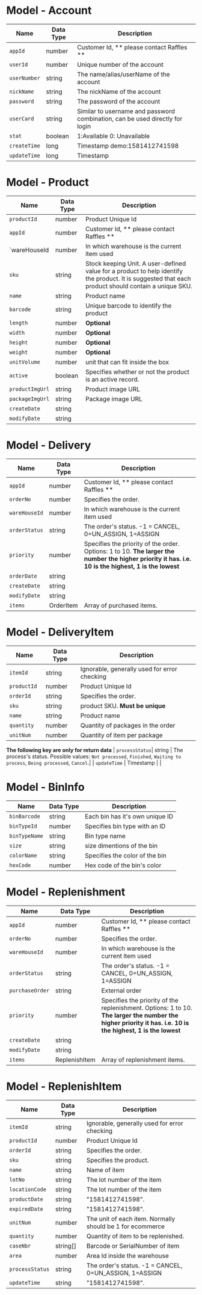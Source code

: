 # Model - Account

|     Name       | Data Type     | Description |
| ------------   | ------------- | ------------ |
| `appId`        | number        | Customer Id, ** please contact Raffles ** |
| `userId`       | number        | Unique number of the account|
| `userNumber`   | string        | The name/alias/userName of the account |
| `nickName`     | string        | The nickName of the account |
| `password`     | string        | The password of the account  |
| `userCard`     | string        | Similar to username and password combination, can be used directly for login |
| `stat`         | boolean       | 1:Available 0: Unavailable |
| `createTime`   | long          | Timestamp demo:1581412741598 |
| `updateTime`   | long          | Timestamp |

# Model - Product

|     Name       | Data Type     | Description |
| ------------   | ------------- | ------------ |
| `productId `   | number        | Product Unique Id|
| `appId`        | number        | Customer Id, ** please contact Raffles ** |
| `wareHouseId   | number        | In which warehouse is the current item used |
| `sku`          | string        | Stock keeping Unit. A user-defined value for a product to help identify the product. It is suggested that each product should contain a unique SKU. |
| `name`         | string        | Product name |
| `barcode`      | string        | Unique barcode to identify the product |
| `length`       | number        | **Optional** |
| `width`        | number        | **Optional** |
| `height`       | number        | **Optional** |
| `weight`       | number        | **Optional** |
| `unitVolume`   | number        | unit that can fit inside the box |
| `active`       | boolean       | Specifies whether or not the product is an active record. |
| `productImgUrl`| string        | Product image URL |
| `packageImgUrl`| string        | Package image URL |
| `createDate`   | string        |  |
| `modifyDate`   | string        |  |

# Model - Delivery

|     Name       | Data Type     | Description |
| ------------   | ------------- | ------------ |
| `appId`        | number        | Customer Id, ** please contact Raffles **  |
| `orderNo`      | number        | Specifies the order.  |
| `wareHouseId`  | number        | In which warehouse is the current item used |
| `orderStatus`  | string        | The order's status.   -1 = CANCEL, 0=UN_ASSIGN, 1=ASSIGN |
| `priority`     | number        | Specifies the priority of the order. Options: 1 to 10. **The larger the number the higher priority it has. i.e. 10 is the highest, 1 is the lowest** |
| `orderDate`    | string        |  |
| `createDate`   | string        |  |
| `modifyDate`   | string        |  |
| `items`        | OrderItem     | Array of purchased items. |

# Model - DeliveryItem

|     Name       | Data Type     | Description |
| ------------   | ------------- | ------------ |
| `itemId`       | string        | Ignorable, generally used for error checking |
| `productId `   | number        | Product Unique Id  |
| `orderId`      | string        | Specifies the order.  |
| `sku`          | string        | product SKU. **Must be unique** |
| `name`         | string        | Product name |
| `quantity`     | number        | Quantity of packages in the order  |
| `unitNum`      | number        | Quantity of item per package |
**The following key are only for return data**
| `processStatus`| string        |  The process's status. Possible values: `Not processed`, `Finished`, `Waiting to process`, `Being processed`, `Cancel`.|
| `updateTime`    | Timestamp    | |


# Model - BinInfo

|     Name       | Data Type     | Description |
| ------------   | ------------- | ------------ |
| `binBarcode`   | string        | Each bin has it's own unique ID |
| `binTypeId`    | number        | Specifies bin type with an ID |
| `binTypeName`  | string        | Bin type name |
| `size`         | string        | size dimentions of the bin |
| `colorName`    | string        | Specifies the color of the bin |
| `hexCode`      | number        | Hex code of the bin's color |

# Model - Replenishment

|     Name       | Data Type     | Description |
| ------------   | ------------- | ------------ |
| `appId`        | number        | Customer Id, ** please contact Raffles **  |
| `orderNo`      | number        | Specifies the order.  |
| `wareHouseId`  | number        | In which warehouse is the current item used |
| `orderStatus`  | string        | The order's status.   -1 = CANCEL, 0=UN_ASSIGN, 1=ASSIGN |
| `purchaseOrder`| string        | External order |
| `priority`     | number        | Specifies the priority of the replenishment. Options: 1 to 10. **The larger the number the higher priority it has. i.e. 10 is the highest, 1 is the lowest** |
| `createDate`   | string        |  |
| `modifyDate`   | string        |  |
| `items`        | ReplenishItem     | Array of replenishment items. |

# Model - ReplenishItem

|     Name       | Data Type     | Description |
| ------------   | ------------- | ------------ |
| `itemId`       | string        | Ignorable, generally used for error checking |
| `productId `   | number        | Product Unique Id  |
| `orderId`      | string        | Specifies the order.  |
| `sku`          | string        | Specifies the product. |
| `name`         | string        | Name of item |
| `lotNo`        | string        | The lot number of the item |
| `locationCode` | string        | The lot number of the item |
| `productDate`  | string        | "1581412741598". |
| `expiredDate`  | string        | "1581412741598". |
| `unitNum`      | number        | The unit of each item. Normally should be 1 for ecommerce |
| `quantity`     | number        | Quantity of item to be replenished. |
| `caseNbr`      | string[]      | Barcode or SerialNumber of item |
| `area `        | number        | Area Id inside the warehouse  |
| `processStatus`| string        | The order's status.   -1 = CANCEL, 0=UN_ASSIGN, 1=ASSIGN |
| `updateTime`   | string        | "1581412741598". |
